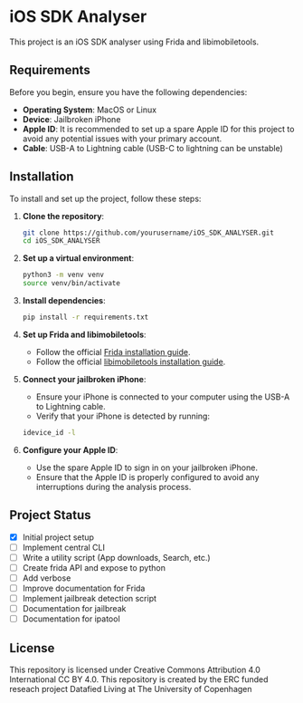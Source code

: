 # iOS SDK Analyser

This project is an iOS SDK analyser using Frida and libimobiletools.

## Requirements

Before you begin, ensure you have the following dependencies:

- **Operating System**: MacOS or Linux
- **Device**: Jailbroken iPhone
- **Apple ID**: It is recommended to set up a spare Apple ID for this project to avoid any potential issues with your primary account.
- **Cable**: USB-A to Lightning cable (USB-C to lightning can be unstable)

## Installation

To install and set up the project, follow these steps:

1. **Clone the repository**:
    ```sh
    git clone https://github.com/yourusername/iOS_SDK_ANALYSER.git
    cd iOS_SDK_ANALYSER
    ```

2. **Set up a virtual environment**:
    ```sh
    python3 -m venv venv
    source venv/bin/activate
    ```

3. **Install dependencies**:
    ```sh
    pip install -r requirements.txt
    ```

4. **Set up Frida and libimobiletools**:
    - Follow the official [Frida installation guide](https://frida.re/docs/installation/).
    - Follow the official [libimobiletools installation guide](https://libimobiledevice.org/).

5. **Connect your jailbroken iPhone**:
    - Ensure your iPhone is connected to your computer using the USB-A to Lightning cable.
    - Verify that your iPhone is detected by running:
    ```sh
    idevice_id -l
    ```

6. **Configure your Apple ID**:
    - Use the spare Apple ID to sign in on your jailbroken iPhone.
    - Ensure that the Apple ID is properly configured to avoid any interruptions during the analysis process.


## Project Status

- [x] Initial project setup
- [ ] Implement central CLI
- [ ] Write a utility script (App downloads, Search, etc.)
- [ ] Create frida API and expose to python
- [ ] Add verbose 
- [ ] Improve documentation for Frida
- [ ] Implement jailbreak detection script
- [ ] Documentation for jailbreak
- [ ] Documentation for ipatool

## License

This repository is licensed under Creative Commons Attribution 4.0 International CC BY 4.0.
This repository is created by the ERC funded reseach project Datafied Living at The University of Copenhagen

## 